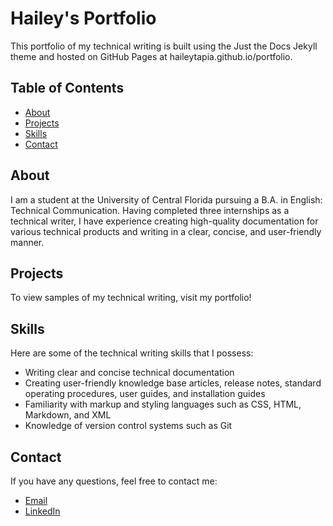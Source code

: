 # Hailey's Portfolio

This portfolio of my technical writing is built using the Just the Docs Jekyll theme and hosted on GitHub Pages at haileytapia.github.io/portfolio.

## Table of Contents

*   [About](#about)
*   [Projects](#projects)
*   [Skills](#skills)
*   [Contact](#contact)

## About

I am a student at the University of Central Florida pursuing a B.A. in English: Technical Communication. Having completed three internships as a technical writer, I have experience creating high-quality documentation for various technical products and writing in a clear, concise, and user-friendly manner.

## Projects

To view samples of my technical writing, visit my portfolio!

## Skills

Here are some of the technical writing skills that I possess:

*   Writing clear and concise technical documentation
*   Creating user-friendly knowledge base articles, release notes, standard operating procedures, user guides, and installation guides
*   Familiarity with markup and styling languages such as CSS, HTML, Markdown, and XML
*   Knowledge of version control systems such as Git

## Contact

If you have any questions, feel free to contact me:

*   [Email](mailto:haileytapia@knights.ucf.edu)
*   [LinkedIn](https://www.linkedin.com/in/haileytapia/)
